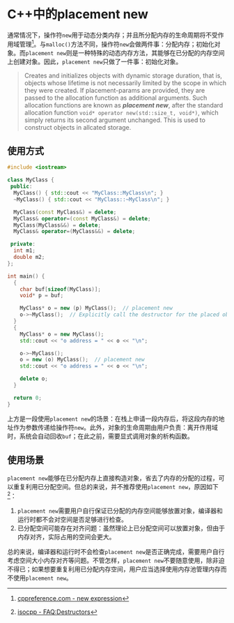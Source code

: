 # C++中的placement new


通常情况下，操作符`new`用于动态分类内存；并且所分配内存的生命周期将不受作用域管理[^1]。与`malloc()`方法不同，操作符`new`会做两件事：分配内存；初始化对象。而`placement new`则是一种特殊的动态内存方法，其能够在已分配的内存空间上创建对象。因此，`placement new`只做了一件事：初始化对象。

<!--more-->

> Creates and initializes objects with dynamic storage duration, that is, objects whose lifetime is not necessarily limited by the scope in which they were created. If placement-params are provided, they are passed to the allocation function as additional arguments. Such allocation functions are known as ***placement new***, after the standard allocation function `void* operator new(std::size_t, void*)`, which simply returns its second argument unchanged. This is used to construct objects in allcated storage.

## 使用方式

``` cpp
#include <iostream>

class MyClass {
 public:
  MyClass() { std::cout << "MyClass::MyClass\n"; }
  ~MyClass() { std::cout << "MyClass::~MyClass\n"; }

  MyClass(const MyClass&) = delete;
  MyClass& operator=(const MyClass&) = delete;
  MyClass(MyClass&&) = delete;
  MyClass& operator=(MyClass&&) = delete;

 private:
  int m1;
  double m2;
};

int main() {
  {
    char buf[sizeof(MyClass)];
    void* p = buf;

    MyClass* o = new (p) MyClass();  // placement new
    o->~MyClass();  // Explicitly call the destructor for the placed object.
  }
  {
    MyClass* o = new MyClass();
    std::cout << "o address = " << o << "\n";

    o->~MyClass();
    o = new (o) MyClass();  // placement new
    std::cout << "o address = " << o << "\n";

    delete o;
  }

  return 0;
}
```

上方是一段使用`placement new`的场景：在栈上申请一段内存后，将这段内存的地址作为参数传递给操作符`new`。此外，对象的生命周期由用户负责：离开作用域时，系统会自动回收`buf`；在此之前，需要显式调用对象的析构函数。

## 使用场景

`placement new`能够在已分配内存上直接构造对象，省去了内存的分配的过程，可以重复利用已分配空间。但总的来说，并不推荐使用`placement new`，原因如下[^2]：

1. `placement new`需要用户自行保证已分配的内存空间能够放置对象，编译器和运行时都不会对空间是否足够进行检查。
2. 已分配空间可能存在对齐问题：虽然理论上已分配空间可以放置对象，但由于内存对齐，实际占用的空间会更大。

总的来说，编译器和运行时不会检查`placement new`是否正确完成，需要用户自行考虑空间大小内存对齐等问题。不管怎样，`placement new`不要随意使用，除非迫不得已；如果想要重复利用已分配内存空间，用户应当选择使用内存池管理内存而不使用`placement new`。

[^1]: [cppreference.com - new expression](https://en.cppreference.com/w/cpp/language/new)
[^2]: [isocpp - FAQ:Destructors](https://isocpp.org/wiki/faq/dtors)

